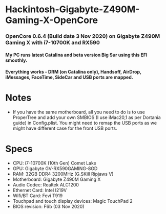 # Hackintosh-Gigabyte-Z490M-Gaming-X-OpenCore
### OpenCore 0.6.4 (Build date 3 Nov 2020) on Gigabyte Z490M Gaming X with i7-10700K and RX590

#### My PC runs latest Catalina and beta version Big Sur using this EFI smoothly. 
#### Everything works - DRM (on Catalina only), Handsoff, AirDrop, iMessages, FaceTime, SideCar and USB ports are mapped.

# Notes

- If you have the same motherboard, all you need to do is to use ProperTree and add your own SMBIOS (I use iMac20,1 as per Dortania guide) in Config.plist. You might need to remap the USB ports as we might have different case for the front USB ports.

# Specs

- CPU: i7-10700K (10th Gen) Comet Lake
- GPU: Gigabyte GV-RX590GAMING-8GD
- RAM: 32GB DDR4 3200MHz (G.SKill Ripjaws V)
- Motherboard: Gigabyte Z490M Gaming X
- Audio Codec: Realtek ALC1200
- Ethernet Card: Intel I219V
- Wifi/BT Card: Fevi T919
- Touchpad and touch display devices: Magic TouchPad 2
- BIOS revision: F6b (03 Nov 2020)
